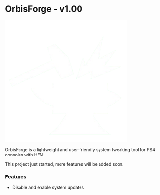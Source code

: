 # OrbisForge - v1.00

<img src="https://github.com/PurpleLUM4/OrbisForge/blob/main/assets/images/anvil.png?raw=true">

OrbisForge is a lightweight and user-friendly system tweaking tool for PS4 consoles with HEN.

This project just started, more features will be added soon.
### Features
- Disable and enable system updates
